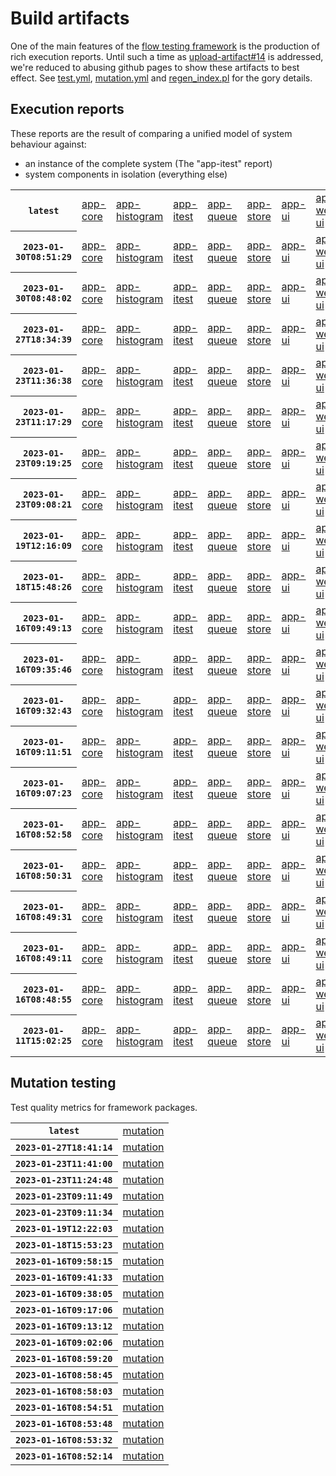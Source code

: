 # Build artifacts

One of the main features of the [flow testing framework](https://github.com/Mastercard/flow) is the production of rich execution reports.
Until such a time as [upload-artifact#14](https://github.com/actions/upload-artifact/issues/14) is addressed, we're reduced to abusing github pages to show these artifacts to best effect.
See [test.yml](https://github.com/Mastercard/flow/blob/main/.github/workflows/test.yml), [mutation.yml](https://github.com/Mastercard/flow/blob/main/.github/workflows/mutation.yml) and [regen_index.pl](https://github.com/Mastercard/flow/blob/pages/regen_index.pl) for the gory details.

## Execution reports

These reports are the result of comparing a unified model of system behaviour against:
 * an instance of the complete system (The "app-itest" report)
 * system components in isolation (everything else)

<!-- start:execution -->
<table>
	<tbody>
		<tr> <th><code>latest</code></th>
			<td><a href="execution/latest/flow_execution_reports/example/app-core/target/mctf/latest/index.html">app-core</a></td>
			<td><a href="execution/latest/flow_execution_reports/example/app-histogram/target/mctf/latest/index.html">app-histogram</a></td>
			<td><a href="execution/latest/flow_execution_reports/example/app-itest/target/mctf/latest/index.html">app-itest</a></td>
			<td><a href="execution/latest/flow_execution_reports/example/app-queue/target/mctf/latest/index.html">app-queue</a></td>
			<td><a href="execution/latest/flow_execution_reports/example/app-store/target/mctf/latest/index.html">app-store</a></td>
			<td><a href="execution/latest/flow_execution_reports/example/app-ui/target/mctf/latest/index.html">app-ui</a></td>
			<td><a href="execution/latest/flow_execution_reports/example/app-web-ui/target/mctf/latest/index.html">app-web-ui</a></td>
		</tr>
		<tr> <th><code>2023-01-30T08:51:29</code></th>
			<td><a href="execution/1675068689/flow_execution_reports/example/app-core/target/mctf/latest/index.html">app-core</a></td>
			<td><a href="execution/1675068689/flow_execution_reports/example/app-histogram/target/mctf/latest/index.html">app-histogram</a></td>
			<td><a href="execution/1675068689/flow_execution_reports/example/app-itest/target/mctf/latest/index.html">app-itest</a></td>
			<td><a href="execution/1675068689/flow_execution_reports/example/app-queue/target/mctf/latest/index.html">app-queue</a></td>
			<td><a href="execution/1675068689/flow_execution_reports/example/app-store/target/mctf/latest/index.html">app-store</a></td>
			<td><a href="execution/1675068689/flow_execution_reports/example/app-ui/target/mctf/latest/index.html">app-ui</a></td>
			<td><a href="execution/1675068689/flow_execution_reports/example/app-web-ui/target/mctf/latest/index.html">app-web-ui</a></td>
		</tr>
		<tr> <th><code>2023-01-30T08:48:02</code></th>
			<td><a href="execution/1675068482/flow_execution_reports/example/app-core/target/mctf/latest/index.html">app-core</a></td>
			<td><a href="execution/1675068482/flow_execution_reports/example/app-histogram/target/mctf/latest/index.html">app-histogram</a></td>
			<td><a href="execution/1675068482/flow_execution_reports/example/app-itest/target/mctf/latest/index.html">app-itest</a></td>
			<td><a href="execution/1675068482/flow_execution_reports/example/app-queue/target/mctf/latest/index.html">app-queue</a></td>
			<td><a href="execution/1675068482/flow_execution_reports/example/app-store/target/mctf/latest/index.html">app-store</a></td>
			<td><a href="execution/1675068482/flow_execution_reports/example/app-ui/target/mctf/latest/index.html">app-ui</a></td>
			<td><a href="execution/1675068482/flow_execution_reports/example/app-web-ui/target/mctf/latest/index.html">app-web-ui</a></td>
		</tr>
		<tr> <th><code>2023-01-27T18:34:39</code></th>
			<td><a href="execution/1674844479/flow_execution_reports/example/app-core/target/mctf/latest/index.html">app-core</a></td>
			<td><a href="execution/1674844479/flow_execution_reports/example/app-histogram/target/mctf/latest/index.html">app-histogram</a></td>
			<td><a href="execution/1674844479/flow_execution_reports/example/app-itest/target/mctf/latest/index.html">app-itest</a></td>
			<td><a href="execution/1674844479/flow_execution_reports/example/app-queue/target/mctf/latest/index.html">app-queue</a></td>
			<td><a href="execution/1674844479/flow_execution_reports/example/app-store/target/mctf/latest/index.html">app-store</a></td>
			<td><a href="execution/1674844479/flow_execution_reports/example/app-ui/target/mctf/latest/index.html">app-ui</a></td>
			<td><a href="execution/1674844479/flow_execution_reports/example/app-web-ui/target/mctf/latest/index.html">app-web-ui</a></td>
		</tr>
		<tr> <th><code>2023-01-23T11:36:38</code></th>
			<td><a href="execution/1674473798/flow_execution_reports/example/app-core/target/mctf/latest/index.html">app-core</a></td>
			<td><a href="execution/1674473798/flow_execution_reports/example/app-histogram/target/mctf/latest/index.html">app-histogram</a></td>
			<td><a href="execution/1674473798/flow_execution_reports/example/app-itest/target/mctf/latest/index.html">app-itest</a></td>
			<td><a href="execution/1674473798/flow_execution_reports/example/app-queue/target/mctf/latest/index.html">app-queue</a></td>
			<td><a href="execution/1674473798/flow_execution_reports/example/app-store/target/mctf/latest/index.html">app-store</a></td>
			<td><a href="execution/1674473798/flow_execution_reports/example/app-ui/target/mctf/latest/index.html">app-ui</a></td>
			<td><a href="execution/1674473798/flow_execution_reports/example/app-web-ui/target/mctf/latest/index.html">app-web-ui</a></td>
		</tr>
		<tr> <th><code>2023-01-23T11:17:29</code></th>
			<td><a href="execution/1674472649/flow_execution_reports/example/app-core/target/mctf/latest/index.html">app-core</a></td>
			<td><a href="execution/1674472649/flow_execution_reports/example/app-histogram/target/mctf/latest/index.html">app-histogram</a></td>
			<td><a href="execution/1674472649/flow_execution_reports/example/app-itest/target/mctf/latest/index.html">app-itest</a></td>
			<td><a href="execution/1674472649/flow_execution_reports/example/app-queue/target/mctf/latest/index.html">app-queue</a></td>
			<td><a href="execution/1674472649/flow_execution_reports/example/app-store/target/mctf/latest/index.html">app-store</a></td>
			<td><a href="execution/1674472649/flow_execution_reports/example/app-ui/target/mctf/latest/index.html">app-ui</a></td>
			<td><a href="execution/1674472649/flow_execution_reports/example/app-web-ui/target/mctf/latest/index.html">app-web-ui</a></td>
		</tr>
		<tr> <th><code>2023-01-23T09:19:25</code></th>
			<td><a href="execution/1674465565/flow_execution_reports/example/app-core/target/mctf/latest/index.html">app-core</a></td>
			<td><a href="execution/1674465565/flow_execution_reports/example/app-histogram/target/mctf/latest/index.html">app-histogram</a></td>
			<td><a href="execution/1674465565/flow_execution_reports/example/app-itest/target/mctf/latest/index.html">app-itest</a></td>
			<td><a href="execution/1674465565/flow_execution_reports/example/app-queue/target/mctf/latest/index.html">app-queue</a></td>
			<td><a href="execution/1674465565/flow_execution_reports/example/app-store/target/mctf/latest/index.html">app-store</a></td>
			<td><a href="execution/1674465565/flow_execution_reports/example/app-ui/target/mctf/latest/index.html">app-ui</a></td>
			<td><a href="execution/1674465565/flow_execution_reports/example/app-web-ui/target/mctf/latest/index.html">app-web-ui</a></td>
		</tr>
		<tr> <th><code>2023-01-23T09:08:21</code></th>
			<td><a href="execution/1674464901/flow_execution_reports/example/app-core/target/mctf/latest/index.html">app-core</a></td>
			<td><a href="execution/1674464901/flow_execution_reports/example/app-histogram/target/mctf/latest/index.html">app-histogram</a></td>
			<td><a href="execution/1674464901/flow_execution_reports/example/app-itest/target/mctf/latest/index.html">app-itest</a></td>
			<td><a href="execution/1674464901/flow_execution_reports/example/app-queue/target/mctf/latest/index.html">app-queue</a></td>
			<td><a href="execution/1674464901/flow_execution_reports/example/app-store/target/mctf/latest/index.html">app-store</a></td>
			<td><a href="execution/1674464901/flow_execution_reports/example/app-ui/target/mctf/latest/index.html">app-ui</a></td>
			<td><a href="execution/1674464901/flow_execution_reports/example/app-web-ui/target/mctf/latest/index.html">app-web-ui</a></td>
		</tr>
		<tr> <th><code>2023-01-19T12:16:09</code></th>
			<td><a href="execution/1674130569/flow_execution_reports/example/app-core/target/mctf/latest/index.html">app-core</a></td>
			<td><a href="execution/1674130569/flow_execution_reports/example/app-histogram/target/mctf/latest/index.html">app-histogram</a></td>
			<td><a href="execution/1674130569/flow_execution_reports/example/app-itest/target/mctf/latest/index.html">app-itest</a></td>
			<td><a href="execution/1674130569/flow_execution_reports/example/app-queue/target/mctf/latest/index.html">app-queue</a></td>
			<td><a href="execution/1674130569/flow_execution_reports/example/app-store/target/mctf/latest/index.html">app-store</a></td>
			<td><a href="execution/1674130569/flow_execution_reports/example/app-ui/target/mctf/latest/index.html">app-ui</a></td>
			<td><a href="execution/1674130569/flow_execution_reports/example/app-web-ui/target/mctf/latest/index.html">app-web-ui</a></td>
		</tr>
		<tr> <th><code>2023-01-18T15:48:26</code></th>
			<td><a href="execution/1674056906/flow_execution_reports/example/app-core/target/mctf/latest/index.html">app-core</a></td>
			<td><a href="execution/1674056906/flow_execution_reports/example/app-histogram/target/mctf/latest/index.html">app-histogram</a></td>
			<td><a href="execution/1674056906/flow_execution_reports/example/app-itest/target/mctf/latest/index.html">app-itest</a></td>
			<td><a href="execution/1674056906/flow_execution_reports/example/app-queue/target/mctf/latest/index.html">app-queue</a></td>
			<td><a href="execution/1674056906/flow_execution_reports/example/app-store/target/mctf/latest/index.html">app-store</a></td>
			<td><a href="execution/1674056906/flow_execution_reports/example/app-ui/target/mctf/latest/index.html">app-ui</a></td>
			<td><a href="execution/1674056906/flow_execution_reports/example/app-web-ui/target/mctf/latest/index.html">app-web-ui</a></td>
		</tr>
		<tr> <th><code>2023-01-16T09:49:13</code></th>
			<td><a href="execution/1673862553/flow_execution_reports/example/app-core/target/mctf/latest/index.html">app-core</a></td>
			<td><a href="execution/1673862553/flow_execution_reports/example/app-histogram/target/mctf/latest/index.html">app-histogram</a></td>
			<td><a href="execution/1673862553/flow_execution_reports/example/app-itest/target/mctf/latest/index.html">app-itest</a></td>
			<td><a href="execution/1673862553/flow_execution_reports/example/app-queue/target/mctf/latest/index.html">app-queue</a></td>
			<td><a href="execution/1673862553/flow_execution_reports/example/app-store/target/mctf/latest/index.html">app-store</a></td>
			<td><a href="execution/1673862553/flow_execution_reports/example/app-ui/target/mctf/latest/index.html">app-ui</a></td>
			<td><a href="execution/1673862553/flow_execution_reports/example/app-web-ui/target/mctf/latest/index.html">app-web-ui</a></td>
		</tr>
		<tr> <th><code>2023-01-16T09:35:46</code></th>
			<td><a href="execution/1673861746/flow_execution_reports/example/app-core/target/mctf/latest/index.html">app-core</a></td>
			<td><a href="execution/1673861746/flow_execution_reports/example/app-histogram/target/mctf/latest/index.html">app-histogram</a></td>
			<td><a href="execution/1673861746/flow_execution_reports/example/app-itest/target/mctf/latest/index.html">app-itest</a></td>
			<td><a href="execution/1673861746/flow_execution_reports/example/app-queue/target/mctf/latest/index.html">app-queue</a></td>
			<td><a href="execution/1673861746/flow_execution_reports/example/app-store/target/mctf/latest/index.html">app-store</a></td>
			<td><a href="execution/1673861746/flow_execution_reports/example/app-ui/target/mctf/latest/index.html">app-ui</a></td>
			<td><a href="execution/1673861746/flow_execution_reports/example/app-web-ui/target/mctf/latest/index.html">app-web-ui</a></td>
		</tr>
		<tr> <th><code>2023-01-16T09:32:43</code></th>
			<td><a href="execution/1673861563/flow_execution_reports/example/app-core/target/mctf/latest/index.html">app-core</a></td>
			<td><a href="execution/1673861563/flow_execution_reports/example/app-histogram/target/mctf/latest/index.html">app-histogram</a></td>
			<td><a href="execution/1673861563/flow_execution_reports/example/app-itest/target/mctf/latest/index.html">app-itest</a></td>
			<td><a href="execution/1673861563/flow_execution_reports/example/app-queue/target/mctf/latest/index.html">app-queue</a></td>
			<td><a href="execution/1673861563/flow_execution_reports/example/app-store/target/mctf/latest/index.html">app-store</a></td>
			<td><a href="execution/1673861563/flow_execution_reports/example/app-ui/target/mctf/latest/index.html">app-ui</a></td>
			<td><a href="execution/1673861563/flow_execution_reports/example/app-web-ui/target/mctf/latest/index.html">app-web-ui</a></td>
		</tr>
		<tr> <th><code>2023-01-16T09:11:51</code></th>
			<td><a href="execution/1673860311/flow_execution_reports/example/app-core/target/mctf/latest/index.html">app-core</a></td>
			<td><a href="execution/1673860311/flow_execution_reports/example/app-histogram/target/mctf/latest/index.html">app-histogram</a></td>
			<td><a href="execution/1673860311/flow_execution_reports/example/app-itest/target/mctf/latest/index.html">app-itest</a></td>
			<td><a href="execution/1673860311/flow_execution_reports/example/app-queue/target/mctf/latest/index.html">app-queue</a></td>
			<td><a href="execution/1673860311/flow_execution_reports/example/app-store/target/mctf/latest/index.html">app-store</a></td>
			<td><a href="execution/1673860311/flow_execution_reports/example/app-ui/target/mctf/latest/index.html">app-ui</a></td>
			<td><a href="execution/1673860311/flow_execution_reports/example/app-web-ui/target/mctf/latest/index.html">app-web-ui</a></td>
		</tr>
		<tr> <th><code>2023-01-16T09:07:23</code></th>
			<td><a href="execution/1673860043/flow_execution_reports/example/app-core/target/mctf/latest/index.html">app-core</a></td>
			<td><a href="execution/1673860043/flow_execution_reports/example/app-histogram/target/mctf/latest/index.html">app-histogram</a></td>
			<td><a href="execution/1673860043/flow_execution_reports/example/app-itest/target/mctf/latest/index.html">app-itest</a></td>
			<td><a href="execution/1673860043/flow_execution_reports/example/app-queue/target/mctf/latest/index.html">app-queue</a></td>
			<td><a href="execution/1673860043/flow_execution_reports/example/app-store/target/mctf/latest/index.html">app-store</a></td>
			<td><a href="execution/1673860043/flow_execution_reports/example/app-ui/target/mctf/latest/index.html">app-ui</a></td>
			<td><a href="execution/1673860043/flow_execution_reports/example/app-web-ui/target/mctf/latest/index.html">app-web-ui</a></td>
		</tr>
		<tr> <th><code>2023-01-16T08:52:58</code></th>
			<td><a href="execution/1673859178/flow_execution_reports/example/app-core/target/mctf/latest/index.html">app-core</a></td>
			<td><a href="execution/1673859178/flow_execution_reports/example/app-histogram/target/mctf/latest/index.html">app-histogram</a></td>
			<td><a href="execution/1673859178/flow_execution_reports/example/app-itest/target/mctf/latest/index.html">app-itest</a></td>
			<td><a href="execution/1673859178/flow_execution_reports/example/app-queue/target/mctf/latest/index.html">app-queue</a></td>
			<td><a href="execution/1673859178/flow_execution_reports/example/app-store/target/mctf/latest/index.html">app-store</a></td>
			<td><a href="execution/1673859178/flow_execution_reports/example/app-ui/target/mctf/latest/index.html">app-ui</a></td>
			<td><a href="execution/1673859178/flow_execution_reports/example/app-web-ui/target/mctf/latest/index.html">app-web-ui</a></td>
		</tr>
		<tr> <th><code>2023-01-16T08:50:31</code></th>
			<td><a href="execution/1673859031/flow_execution_reports/example/app-core/target/mctf/latest/index.html">app-core</a></td>
			<td><a href="execution/1673859031/flow_execution_reports/example/app-histogram/target/mctf/latest/index.html">app-histogram</a></td>
			<td><a href="execution/1673859031/flow_execution_reports/example/app-itest/target/mctf/latest/index.html">app-itest</a></td>
			<td><a href="execution/1673859031/flow_execution_reports/example/app-queue/target/mctf/latest/index.html">app-queue</a></td>
			<td><a href="execution/1673859031/flow_execution_reports/example/app-store/target/mctf/latest/index.html">app-store</a></td>
			<td><a href="execution/1673859031/flow_execution_reports/example/app-ui/target/mctf/latest/index.html">app-ui</a></td>
			<td><a href="execution/1673859031/flow_execution_reports/example/app-web-ui/target/mctf/latest/index.html">app-web-ui</a></td>
		</tr>
		<tr> <th><code>2023-01-16T08:49:31</code></th>
			<td><a href="execution/1673858971/flow_execution_reports/example/app-core/target/mctf/latest/index.html">app-core</a></td>
			<td><a href="execution/1673858971/flow_execution_reports/example/app-histogram/target/mctf/latest/index.html">app-histogram</a></td>
			<td><a href="execution/1673858971/flow_execution_reports/example/app-itest/target/mctf/latest/index.html">app-itest</a></td>
			<td><a href="execution/1673858971/flow_execution_reports/example/app-queue/target/mctf/latest/index.html">app-queue</a></td>
			<td><a href="execution/1673858971/flow_execution_reports/example/app-store/target/mctf/latest/index.html">app-store</a></td>
			<td><a href="execution/1673858971/flow_execution_reports/example/app-ui/target/mctf/latest/index.html">app-ui</a></td>
			<td><a href="execution/1673858971/flow_execution_reports/example/app-web-ui/target/mctf/latest/index.html">app-web-ui</a></td>
		</tr>
		<tr> <th><code>2023-01-16T08:49:11</code></th>
			<td><a href="execution/1673858951/flow_execution_reports/example/app-core/target/mctf/latest/index.html">app-core</a></td>
			<td><a href="execution/1673858951/flow_execution_reports/example/app-histogram/target/mctf/latest/index.html">app-histogram</a></td>
			<td><a href="execution/1673858951/flow_execution_reports/example/app-itest/target/mctf/latest/index.html">app-itest</a></td>
			<td><a href="execution/1673858951/flow_execution_reports/example/app-queue/target/mctf/latest/index.html">app-queue</a></td>
			<td><a href="execution/1673858951/flow_execution_reports/example/app-store/target/mctf/latest/index.html">app-store</a></td>
			<td><a href="execution/1673858951/flow_execution_reports/example/app-ui/target/mctf/latest/index.html">app-ui</a></td>
			<td><a href="execution/1673858951/flow_execution_reports/example/app-web-ui/target/mctf/latest/index.html">app-web-ui</a></td>
		</tr>
		<tr> <th><code>2023-01-16T08:48:55</code></th>
			<td><a href="execution/1673858935/flow_execution_reports/example/app-core/target/mctf/latest/index.html">app-core</a></td>
			<td><a href="execution/1673858935/flow_execution_reports/example/app-histogram/target/mctf/latest/index.html">app-histogram</a></td>
			<td><a href="execution/1673858935/flow_execution_reports/example/app-itest/target/mctf/latest/index.html">app-itest</a></td>
			<td><a href="execution/1673858935/flow_execution_reports/example/app-queue/target/mctf/latest/index.html">app-queue</a></td>
			<td><a href="execution/1673858935/flow_execution_reports/example/app-store/target/mctf/latest/index.html">app-store</a></td>
			<td><a href="execution/1673858935/flow_execution_reports/example/app-ui/target/mctf/latest/index.html">app-ui</a></td>
			<td><a href="execution/1673858935/flow_execution_reports/example/app-web-ui/target/mctf/latest/index.html">app-web-ui</a></td>
		</tr>
		<tr> <th><code>2023-01-11T15:02:25</code></th>
			<td><a href="execution/1673449345/flow_execution_reports/example/app-core/target/mctf/latest/index.html">app-core</a></td>
			<td><a href="execution/1673449345/flow_execution_reports/example/app-histogram/target/mctf/latest/index.html">app-histogram</a></td>
			<td><a href="execution/1673449345/flow_execution_reports/example/app-itest/target/mctf/latest/index.html">app-itest</a></td>
			<td><a href="execution/1673449345/flow_execution_reports/example/app-queue/target/mctf/latest/index.html">app-queue</a></td>
			<td><a href="execution/1673449345/flow_execution_reports/example/app-store/target/mctf/latest/index.html">app-store</a></td>
			<td><a href="execution/1673449345/flow_execution_reports/example/app-ui/target/mctf/latest/index.html">app-ui</a></td>
			<td><a href="execution/1673449345/flow_execution_reports/example/app-web-ui/target/mctf/latest/index.html">app-web-ui</a></td>
		</tr>
	</tbody>
</table>
<!-- end:execution -->

## Mutation testing

Test quality metrics for framework packages.

<!-- start:mutation -->
<table>
	<tbody>
		<tr> <th><code>latest</code></th>
			<td><a href="mutation/latest/mutation_report/index.html">mutation</a></td>
		</tr>
		<tr> <th><code>2023-01-27T18:41:14</code></th>
			<td><a href="mutation/1674844874/mutation_report/index.html">mutation</a></td>
		</tr>
		<tr> <th><code>2023-01-23T11:41:00</code></th>
			<td><a href="mutation/1674474060/mutation_report/index.html">mutation</a></td>
		</tr>
		<tr> <th><code>2023-01-23T11:24:48</code></th>
			<td><a href="mutation/1674473088/mutation_report/index.html">mutation</a></td>
		</tr>
		<tr> <th><code>2023-01-23T09:11:49</code></th>
			<td><a href="mutation/1674465109/mutation_report/index.html">mutation</a></td>
		</tr>
		<tr> <th><code>2023-01-23T09:11:34</code></th>
			<td><a href="mutation/1674465094/mutation_report/index.html">mutation</a></td>
		</tr>
		<tr> <th><code>2023-01-19T12:22:03</code></th>
			<td><a href="mutation/1674130923/mutation_report/index.html">mutation</a></td>
		</tr>
		<tr> <th><code>2023-01-18T15:53:23</code></th>
			<td><a href="mutation/1674057203/mutation_report/index.html">mutation</a></td>
		</tr>
		<tr> <th><code>2023-01-16T09:58:15</code></th>
			<td><a href="mutation/1673863095/mutation_report/index.html">mutation</a></td>
		</tr>
		<tr> <th><code>2023-01-16T09:41:33</code></th>
			<td><a href="mutation/1673862093/mutation_report/index.html">mutation</a></td>
		</tr>
		<tr> <th><code>2023-01-16T09:38:05</code></th>
			<td><a href="mutation/1673861885/mutation_report/index.html">mutation</a></td>
		</tr>
		<tr> <th><code>2023-01-16T09:17:06</code></th>
			<td><a href="mutation/1673860626/mutation_report/index.html">mutation</a></td>
		</tr>
		<tr> <th><code>2023-01-16T09:13:12</code></th>
			<td><a href="mutation/1673860392/mutation_report/index.html">mutation</a></td>
		</tr>
		<tr> <th><code>2023-01-16T09:02:06</code></th>
			<td><a href="mutation/1673859726/mutation_report/index.html">mutation</a></td>
		</tr>
		<tr> <th><code>2023-01-16T08:59:20</code></th>
			<td><a href="mutation/1673859560/mutation_report/index.html">mutation</a></td>
		</tr>
		<tr> <th><code>2023-01-16T08:58:45</code></th>
			<td><a href="mutation/1673859525/mutation_report/index.html">mutation</a></td>
		</tr>
		<tr> <th><code>2023-01-16T08:58:03</code></th>
			<td><a href="mutation/1673859483/mutation_report/index.html">mutation</a></td>
		</tr>
		<tr> <th><code>2023-01-16T08:54:51</code></th>
			<td><a href="mutation/1673859291/mutation_report/index.html">mutation</a></td>
		</tr>
		<tr> <th><code>2023-01-16T08:53:48</code></th>
			<td><a href="mutation/1673859228/mutation_report/index.html">mutation</a></td>
		</tr>
		<tr> <th><code>2023-01-16T08:53:32</code></th>
			<td><a href="mutation/1673859212/mutation_report/index.html">mutation</a></td>
		</tr>
		<tr> <th><code>2023-01-16T08:52:14</code></th>
			<td><a href="mutation/1673859134/mutation_report/index.html">mutation</a></td>
		</tr>
	</tbody>
</table>
<!-- end:mutation -->
